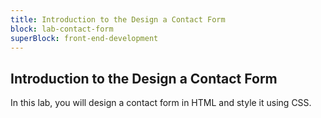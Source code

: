 ```yaml
---
title: Introduction to the Design a Contact Form
block: lab-contact-form
superBlock: front-end-development
---
```


## Introduction to the Design a Contact Form

In this lab, you will design a contact form in HTML and style it using CSS.
